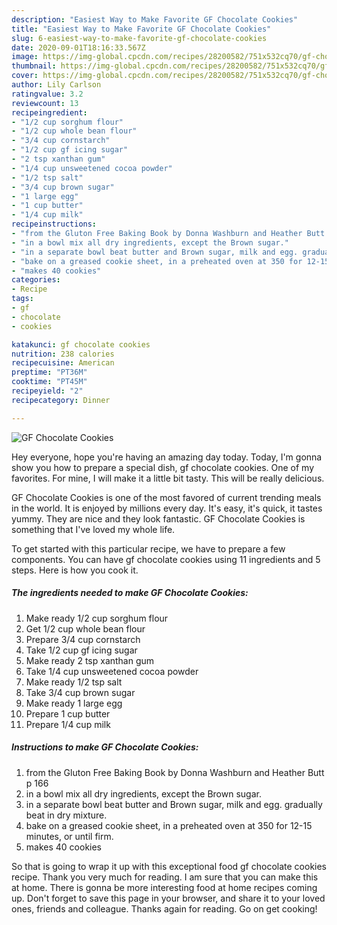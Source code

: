 ```yaml
---
description: "Easiest Way to Make Favorite GF Chocolate Cookies"
title: "Easiest Way to Make Favorite GF Chocolate Cookies"
slug: 6-easiest-way-to-make-favorite-gf-chocolate-cookies
date: 2020-09-01T18:16:33.567Z
image: https://img-global.cpcdn.com/recipes/28200582/751x532cq70/gf-chocolate-cookies-recipe-main-photo.jpg
thumbnail: https://img-global.cpcdn.com/recipes/28200582/751x532cq70/gf-chocolate-cookies-recipe-main-photo.jpg
cover: https://img-global.cpcdn.com/recipes/28200582/751x532cq70/gf-chocolate-cookies-recipe-main-photo.jpg
author: Lily Carlson
ratingvalue: 3.2
reviewcount: 13
recipeingredient:
- "1/2 cup sorghum flour"
- "1/2 cup whole bean flour"
- "3/4 cup cornstarch"
- "1/2 cup gf icing sugar"
- "2 tsp xanthan gum"
- "1/4 cup unsweetened cocoa powder"
- "1/2 tsp salt"
- "3/4 cup brown sugar"
- "1 large egg"
- "1 cup butter"
- "1/4 cup milk"
recipeinstructions:
- "from the Gluton Free Baking Book by Donna Washburn and Heather Butt p 166"
- "in a bowl mix all dry ingredients, except the Brown sugar."
- "in a separate bowl beat butter and Brown sugar, milk and egg. gradually beat in dry mixture."
- "bake on a greased cookie sheet, in a preheated oven at 350 for 12-15 minutes, or until firm."
- "makes 40 cookies"
categories:
- Recipe
tags:
- gf
- chocolate
- cookies

katakunci: gf chocolate cookies 
nutrition: 238 calories
recipecuisine: American
preptime: "PT36M"
cooktime: "PT45M"
recipeyield: "2"
recipecategory: Dinner

---
```



![GF Chocolate Cookies](https://img-global.cpcdn.com/recipes/28200582/751x532cq70/gf-chocolate-cookies-recipe-main-photo.jpg)

Hey everyone, hope you're having an amazing day today. Today, I'm gonna show you how to prepare a special dish, gf chocolate cookies. One of my favorites. For mine, I will make it a little bit tasty. This will be really delicious.



GF Chocolate Cookies is one of the most favored of current trending meals in the world. It is enjoyed by millions every day. It's easy, it's quick, it tastes yummy. They are nice and they look fantastic. GF Chocolate Cookies is something that I've loved my whole life.


To get started with this particular recipe, we have to prepare a few components. You can have gf chocolate cookies using 11 ingredients and 5 steps. Here is how you cook it.

##### The ingredients needed to make GF Chocolate Cookies:

1. Make ready 1/2 cup sorghum flour
1. Get 1/2 cup whole bean flour
1. Prepare 3/4 cup cornstarch
1. Take 1/2 cup gf icing sugar
1. Make ready 2 tsp xanthan gum
1. Take 1/4 cup unsweetened cocoa powder
1. Make ready 1/2 tsp salt
1. Take 3/4 cup brown sugar
1. Make ready 1 large egg
1. Prepare 1 cup butter
1. Prepare 1/4 cup milk




##### Instructions to make GF Chocolate Cookies:

1. from the Gluton Free Baking Book by Donna Washburn and Heather Butt p 166
1. in a bowl mix all dry ingredients, except the Brown sugar.
1. in a separate bowl beat butter and Brown sugar, milk and egg. gradually beat in dry mixture.
1. bake on a greased cookie sheet, in a preheated oven at 350 for 12-15 minutes, or until firm.
1. makes 40 cookies




So that is going to wrap it up with this exceptional food gf chocolate cookies recipe. Thank you very much for reading. I am sure that you can make this at home. There is gonna be more interesting food at home recipes coming up. Don't forget to save this page in your browser, and share it to your loved ones, friends and colleague. Thanks again for reading. Go on get cooking!
